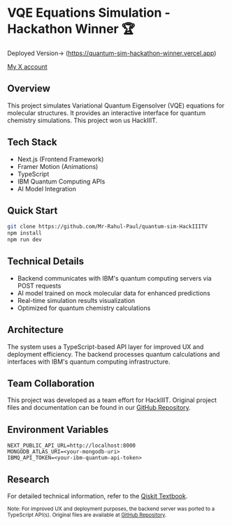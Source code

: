 # VQE Equations Simulation - Hackathon Winner 🏆

Deployed Version-> (https://quantum-sim-hackathon-winner.vercel.app)

[My X account](https://x.com/_Rahul_Paul)

## Overview

This project simulates Variational Quantum Eigensolver (VQE) equations for molecular structures. It provides an interactive interface for quantum chemistry simulations.
This project won us HackIIIT.

## Tech Stack

- Next.js (Frontend Framework)
- Framer Motion (Animations)
- TypeScript
- IBM Quantum Computing APIs
- AI Model Integration

## Quick Start

```bash
git clone https://github.com/Mr-Rahul-Paul/quantum-sim-HackIIITV
npm install
npm run dev
```

## Technical Details

- Backend communicates with IBM's quantum computing servers via POST requests
- AI model trained on mock molecular data for enhanced predictions
- Real-time simulation results visualization
- Optimized for quantum chemistry calculations

## Architecture

The system uses a TypeScript-based API layer for improved UX and deployment efficiency. The backend processes quantum calculations and interfaces with IBM's quantum computing infrastructure.

## Team Collaboration

This project was developed as a team effort for HackIIIT. Original project files and documentation can be found in our [GitHub Repository](https://github.com/DhRUVwol/quantum-hackathon.git).

## Environment Variables

```
NEXT_PUBLIC_API_URL=http://localhost:8000
MONGODB_ATLAS_URI=<your-mongodb-uri>
IBMQ_API_TOKEN=<your-ibm-quantum-api-token>
```

## Research

For detailed technical information, refer to the [Qiskit Textbook](https://github.com/Qiskit/textbook/blob/main/notebooks/ch-applications/vqe-molecules.ipynb).


<small>Note: For improved UX and deployment purposes, the backend server was ported to a TypeScript API(s). Original files are available at [GitHub Repository](https://github.com/DhRUVwol/quantum-hackathon.git).</small>

